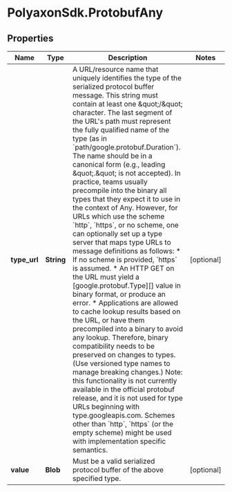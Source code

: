 # PolyaxonSdk.ProtobufAny

## Properties
Name | Type | Description | Notes
------------ | ------------- | ------------- | -------------
**type_url** | **String** | A URL/resource name that uniquely identifies the type of the serialized protocol buffer message. This string must contain at least one \&quot;/\&quot; character. The last segment of the URL&#39;s path must represent the fully qualified name of the type (as in &#x60;path/google.protobuf.Duration&#x60;). The name should be in a canonical form (e.g., leading \&quot;.\&quot; is not accepted).  In practice, teams usually precompile into the binary all types that they expect it to use in the context of Any. However, for URLs which use the scheme &#x60;http&#x60;, &#x60;https&#x60;, or no scheme, one can optionally set up a type server that maps type URLs to message definitions as follows:  * If no scheme is provided, &#x60;https&#x60; is assumed. * An HTTP GET on the URL must yield a [google.protobuf.Type][]   value in binary format, or produce an error. * Applications are allowed to cache lookup results based on the   URL, or have them precompiled into a binary to avoid any   lookup. Therefore, binary compatibility needs to be preserved   on changes to types. (Use versioned type names to manage   breaking changes.)  Note: this functionality is not currently available in the official protobuf release, and it is not used for type URLs beginning with type.googleapis.com.  Schemes other than &#x60;http&#x60;, &#x60;https&#x60; (or the empty scheme) might be used with implementation specific semantics. | [optional] 
**value** | **Blob** | Must be a valid serialized protocol buffer of the above specified type. | [optional] 


